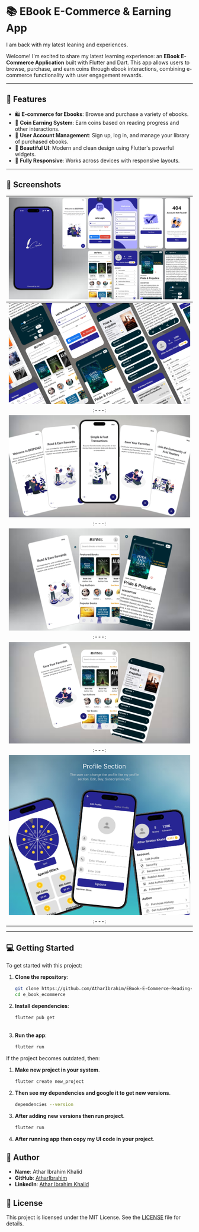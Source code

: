 # 📚 EBook E-Commerce & Earning App

I am back with my latest leaning and experiences.

Welcome! I'm excited to share my latest learning experience: an **EBook E-Commerce Application** built with Flutter and Dart. This app allows users to browse, purchase, and earn coins through ebook interactions, combining e-commerce functionality with user engagement rewards.

---

## 🚀 Features

- 🛍 **E-commerce for Ebooks**: Browse and purchase a variety of ebooks.
- 🎯 **Coin Earning System**: Earn coins based on reading progress and other interactions.
- 💼 **User Account Management**: Sign up, log in, and manage your library of purchased ebooks.
- 🎨 **Beautiful UI**: Modern and clean design using Flutter's powerful widgets.
- 📱 **Fully Responsive**: Works across devices with responsive layouts.

---

## 📸 Screenshots

| ![Splash Screen](ScreenShots/Screenshot%202024-10-21%20065848.png) |
|:---:|
| ![Splash Screen](ScreenShots/Screenshot%202024-10-21%20061031.png) |
|:---:|
| ![Splash Screen](ScreenShots/Screenshot%202024-10-21%20063215.png) |
|:---:|
| ![Splash Screen](ScreenShots/Screenshot%202024-10-21%20063612.png) |
|:---:|
| ![Splash Screen](ScreenShots/Screenshot%202024-10-21%20063716.png) |
|:---:|
| ![Splash Screen](ScreenShots/Screenshot%202024-10-21%20072026.png) |
|:---:|


---

## 💻 Getting Started

To get started with this project:

1. **Clone the repository**:
   ```bash
   git clone https://github.com/AtharIbrahim/EBook-E-Commerce-Reading-App.git
   cd e_book_ecommerce

2. **Install dependencies**:
   ```bash
   flutter pub get
    
3. **Run the app**:
   ```bash
   flutter run

If the project becomes outdated, then:

1. **Make new project in your system**.
   ```bash
   flutter create new_project

2. **Then see my dependencies and google it to get new versions**.
   ```bash
   dependencies --version

3. **After adding new versions then run project**.
   ```bash
   flutter run

4. **After running app then copy my UI code in your project**.


## 👤 Author

- **Name**: Athar Ibrahim Khalid
- **GitHub**: [AtharIbrahim](https://github.com/AtharIbrahim/)
- **LinkedIn**: [Athar Ibrahim Khalid](https://www.linkedin.com/in/athar-ibrahim-khalid-0715172a2/)


## 📝 License

This project is licensed under the MIT License. See the [LICENSE](LICENSE.txt) file for details.

   
